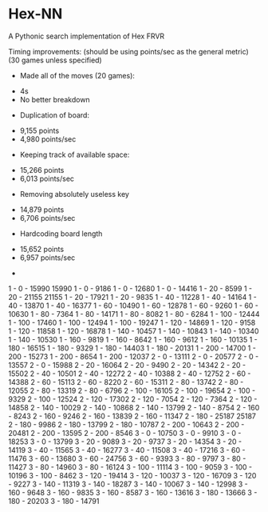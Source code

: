 # Hex-NN
A Pythonic search implementation of Hex FRVR

Timing improvements: (should be using points/sec as the general metric) (30 games unless specified)

- Made all of the moves (20 games):
* 4s
* No better breakdown

- Duplication of board:
* 9,155 points
* 4,980 points/sec

- Keeping track of available space:
* 15,266 points
* 6,013 points/sec

- Removing absolutely useless key
* 14,879 points
* 6,706 points/sec

- Hardcoding board length
* 15,652 points
* 6,957 points/sec

- 


1 - 0 - 15990
15990
1 - 0 - 9186
1 - 0 - 12680
1 - 0 - 14416
1 - 20 - 8599
1 - 20 - 21155
21155
1 - 20 - 17921
1 - 20 - 9835
1 - 40 - 11228
1 - 40 - 14164
1 - 40 - 13870
1 - 40 - 16377
1 - 60 - 10490
1 - 60 - 12878
1 - 60 - 9260
1 - 60 - 10630
1 - 80 - 7364
1 - 80 - 14171
1 - 80 - 8082
1 - 80 - 6284
1 - 100 - 12444
1 - 100 - 17460
1 - 100 - 12494
1 - 100 - 19247
1 - 120 - 14869
1 - 120 - 9158
1 - 120 - 11858
1 - 120 - 16878
1 - 140 - 10457
1 - 140 - 10843
1 - 140 - 10340
1 - 140 - 10530
1 - 160 - 9819
1 - 160 - 8642
1 - 160 - 9612
1 - 160 - 10135
1 - 180 - 16515
1 - 180 - 9329
1 - 180 - 14403
1 - 180 - 20131
1 - 200 - 14700
1 - 200 - 15273
1 - 200 - 8654
1 - 200 - 12037
2 - 0 - 13111
2 - 0 - 20577
2 - 0 - 13557
2 - 0 - 15988
2 - 20 - 16064
2 - 20 - 9490
2 - 20 - 14342
 2 - 20 - 15502
2 - 40 - 10501
2 - 40 - 12272
2 - 40 - 10388
2 - 40 - 12752
2 - 60 - 14388
2 - 60 - 15113
2 - 60 - 8220
2 - 60 - 15311
2 - 80 - 13742
2 - 80 - 12055
2 - 80 - 13319
2 - 80 - 6796
2 - 100 - 16105
2 - 100 - 19654
2 - 100 - 9329
2 - 100 - 12524
2 - 120 - 17302
2 - 120 - 7054
2 - 120 - 7364
2 - 120 - 14858
2 - 140 - 10029
2 - 140 - 10868
2 - 140 - 13799
2 - 140 - 8754
2 - 160 - 8243
2 - 160 - 9246
2 - 160 - 13839
2 - 160 - 11347
2 - 180 - 25187
25187
2 - 180 - 9986
2 - 180 - 13799
2 - 180 - 10787
2 - 200 - 10643
2 - 200 - 20481
2 - 200 - 13595
2 - 200 - 8546
3 - 0 - 10750
3 - 0 - 9910
3 - 0 - 18253
3 - 0 - 13799
3 - 20 - 9089
3 - 20 - 9737
3 - 20 - 14354
3 - 20 - 14119
3 - 40 - 11565
3 - 40 - 16277
3 - 40 - 11508
3 - 40 - 17216
3 - 60 - 11476
3 - 60 - 13680
3 - 60 - 24756
3 - 60 - 9393
3 - 80 - 9797
3 - 80 - 11427
3 - 80 - 14960
3 - 80 - 16124
3 - 100 - 11114
3 - 100 - 9059
3 - 100 - 10196
3 - 100 - 8462
3 - 120 - 19414
3 - 120 - 10037
3 - 120 - 16709
3 - 120 - 9227
3 - 140 - 11319
3 - 140 - 18287
3 - 140 - 10067
3 - 140 - 12998
3 - 160 - 9648
3 - 160 - 9835
3 - 160 - 8587
3 - 160 - 13616
3 - 180 - 13666
3 - 180 - 20203
3 - 180 - 14791